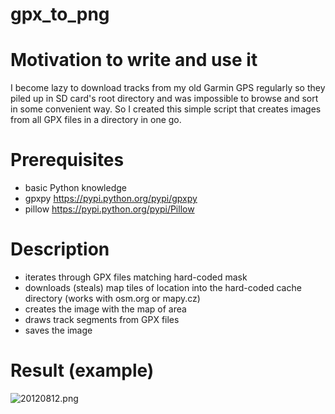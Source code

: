 # gpx_to_png

# Motivation to write and use it

I become lazy to download tracks from my old Garmin GPS regularly so they piled up in SD card's root directory and was impossible to browse and sort in some convenient way. So I created this simple script that creates images from all GPX files in a directory in one go.
# Prerequisites
- basic Python knowledge
- gpxpy https://pypi.python.org/pypi/gpxpy
- pillow https://pypi.python.org/pypi/Pillow
# Description
- iterates through GPX files matching hard-coded mask
- downloads (steals) map tiles of location into the hard-coded cache directory (works with osm.org or mapy.cz)
- creates the image with the map of area
- draws track segments from GPX files
- saves the image
# Result (example)

![20120812.png](http://i.imgur.com/NU9OcGb.png)
